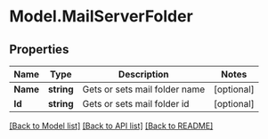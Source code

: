 # Model.MailServerFolder

## Properties
Name | Type | Description | Notes
------------ | ------------- | ------------- | -------------
**Name** | **string** | Gets or sets mail folder name | [optional] 
**Id** | **string** | Gets or sets mail folder id | [optional] 



[[Back to Model list]](README.md#documentation-for-models) [[Back to API list]](README.md#documentation-for-api-endpoints) [[Back to README]](README.md)


